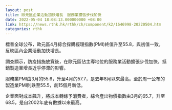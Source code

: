 ```yaml
---
layout: post
title: 歐元區企業活動加快增長　服務業擴張步伐加快
date: 2022-05-04 18:08:13.000000000 +08:00
link: https://news.rthk.hk/rthk/ch/component/k2/1646998-20220504.htm
categories: rthk
---
```


標普全球公布，歐元區4月綜合採購經理指數(PMI)終值升至55.8，與初值一致，反映區內企業活動加快增長。

調查顯示，防疫措施放寬後，在歐元區佔主導地位的服務業活動擴張步伐加快，抵銷製造業增長近乎停滯的影響。

服務業PMI由3月的55.6，升至4月的57.7，是去年8月以來最高。至於周一公布的製造業PMI則跌至55.5，創15個月新低。

企業面對成本飆升，將成本轉嫁予消費者，綜合產出物價指數由3月的65.7，升至68.5，是自2002年底有數據以來最高。
